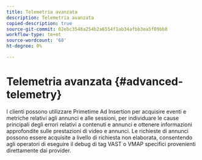 ```yaml
---
title: Telemetria avanzata
description: Telemetria avanzata
copied-description: true
source-git-commit: 02ebc3548a254b2a6554f1ab34afbb3ea5f09bb8
workflow-type: tm+mt
source-wordcount: '68'
ht-degree: 0%

---
```


# Telemetria avanzata {#advanced-telemetry}

I clienti possono utilizzare Primetime Ad Insertion per acquisire eventi e metriche relativi agli annunci e alle sessioni, per individuare le cause principali degli errori relativi a contenuti e annunci e ottenere informazioni approfondite sulle prestazioni di video e annunci.  Le richieste di annunci possono essere acquisite a livello di richiesta non elaborata, consentendo agli operatori di eseguire il debug di tag VAST o VMAP specifici provenienti direttamente dai provider.
